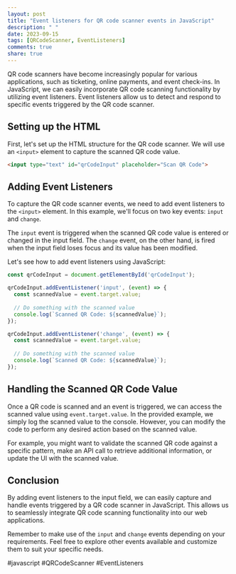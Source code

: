 ```yaml
---
layout: post
title: "Event listeners for QR code scanner events in JavaScript"
description: " "
date: 2023-09-15
tags: [QRCodeScanner, EventListeners]
comments: true
share: true
---
```


QR code scanners have become increasingly popular for various applications, such as ticketing, online payments, and event check-ins. In JavaScript, we can easily incorporate QR code scanning functionality by utilizing event listeners. Event listeners allow us to detect and respond to specific events triggered by the QR code scanner.

## Setting up the HTML

First, let's set up the HTML structure for the QR code scanner. We will use an `<input>` element to capture the scanned QR code value.

```html
<input type="text" id="qrCodeInput" placeholder="Scan QR Code">
```

## Adding Event Listeners

To capture the QR code scanner events, we need to add event listeners to the `<input>` element. In this example, we'll focus on two key events: `input` and `change`.

The `input` event is triggered when the scanned QR code value is entered or changed in the input field. The `change` event, on the other hand, is fired when the input field loses focus and its value has been modified.

Let's see how to add event listeners using JavaScript:

```javascript
const qrCodeInput = document.getElementById('qrCodeInput');

qrCodeInput.addEventListener('input', (event) => {
  const scannedValue = event.target.value;
  
  // Do something with the scanned value
  console.log(`Scanned QR Code: ${scannedValue}`);
});

qrCodeInput.addEventListener('change', (event) => {
  const scannedValue = event.target.value;
  
  // Do something with the scanned value
  console.log(`Scanned QR Code: ${scannedValue}`);
});
```

## Handling the Scanned QR Code Value

Once a QR code is scanned and an event is triggered, we can access the scanned value using `event.target.value`. In the provided example, we simply log the scanned value to the console. However, you can modify the code to perform any desired action based on the scanned value.

For example, you might want to validate the scanned QR code against a specific pattern, make an API call to retrieve additional information, or update the UI with the scanned value.

## Conclusion

By adding event listeners to the input field, we can easily capture and handle events triggered by a QR code scanner in JavaScript. This allows us to seamlessly integrate QR code scanning functionality into our web applications.

Remember to make use of the `input` and `change` events depending on your requirements. Feel free to explore other events available and customize them to suit your specific needs.

#javascript #QRCodeScanner #EventListeners